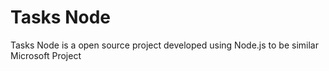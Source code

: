 # Tasks Node
Tasks Node is a open source project developed using Node.js to be similar Microsoft Project
